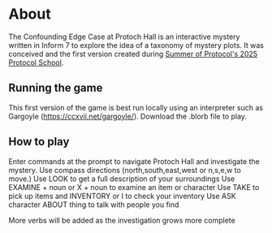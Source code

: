 # About 

The Confounding Edge Case at Protoch Hall is an interactive mystery written in Inform 7 to explore the idea of a taxonomy of mystery plots.
It was conceived and the first version created during [Summer of Protocol's 2025 Protocol School](https://summerofprotocols.com/protocol-symposium/protocol-school).

## Running the game

This first version of the game is best run locally using an interpreter such as Gargoyle (https://ccxvii.net/gargoyle/). Download the .blorb file to play.

## How to play

Enter commands at the prompt to navigate Protoch Hall and investigate the mystery. 
Use compass directions (north,south,east,west or n,s,e,w to move.)
Use LOOK to get a full description of your surroundings
Use EXAMINE + noun or X + noun to examine an item or character
Use TAKE to pick up items and INVENTORY or I to check your inventory
Use ASK character ABOUT thing to talk with people you find

More verbs will be added as the investigation grows more complete

